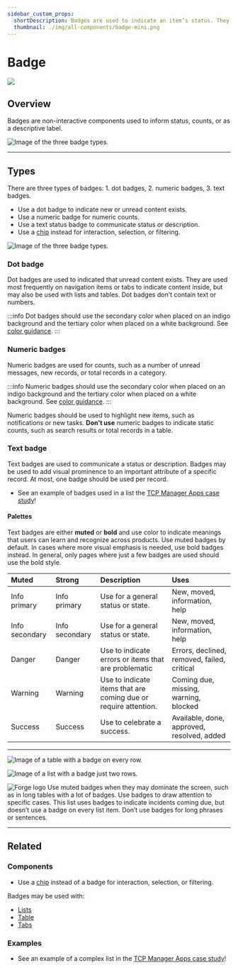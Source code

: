 ```yaml
---
sidebar_custom_props:
  shortDescription: Badges are used to indicate an item’s status. They may display a count, descriptive label, or status.
  thumbnail: ./img/all-components/badge-mini.png
---
```


# Badge

<ComponentVisual storybookUrl="https://forge.tylerdev.io/main/?path=/story/components-badge--default">

![](./images/badge.png)

</ComponentVisual>

## Overview

Badges are non-interactive components used to inform status, counts, or as a descriptive label.

<ImageBlock padded={false} caption="1. Use an amber background for dot or numeric badges against an indigo background. 
2. Use the tertiary color for badges against a white background. ">

![Image of the three badge types.](./images/badge-types-1.png)

</ImageBlock>

---

## Types 

There are three types of badges: 1. dot badges, 2. numeric badges, 3. text badges. 

- Use a dot badge to indicate new or unread content exists.
- Use a numeric badge for numeric counts.
- Use a text status badge to communicate status or description.
- Use a [chip](/components/utilities/chips) instead for interaction, selection, or filtering. 

<ImageBlock padded={false} caption="1. Use a dot badge to indicate new content exists, such as an “unread messages” indicator in a bottom app bar. 2. Use a numeric badge for specific counts, such as the number of new notifications. 3. Use text status badges to communicate statuses, such as “New” or “Overdue.”">

![Image of the three badge types.](./images/badge-types.png)

</ImageBlock>

### Dot badge

Dot badges are used to indicated that unread content exists. They are used most frequently on navigation items or tabs to indicate content inside, but may also be used with lists and tables. Dot badges don't contain text or numbers.

:::info
Dot badges should use the secondary color when placed on an indigo background and the tertiary color when placed on a white background. See [color guidance](/styles/color).
:::

### Numeric badges 

Numeric badges are used for counts, such as a number of unread messages, new records, or total records in a category. 

:::info
Numeric badges should use the secondary color when placed on an indigo background and the tertiary color when placed on a white background. See [color guidance](/styles/color).
:::

Numeric badges should be used to highlight new items, such as notifications or new tasks. **Don't use** numeric badges to indicate static counts, such as search results or total records in a table. 

### Text badge 

Text badges are used to communicate a status or description. Badges may be used to add visual prominence to an important attribute of a specific record. At most, one badge should be used per record.

- See an example of badges used in a list the [TCP Manager Apps case study](/get-started/other/case-studies/manager-apps)!

#### Palettes

Text badges are either **muted** or **bold** and use color to indicate meanings that users can learn and recognize across products. Use muted badges by default. In cases where more visual emphasis is needed, use bold badges instead. In general, only pages where just a few badges are used should use the bold style.

| Muted             | Strong             | Description       | Uses             
| :-----------------| :----------------- | :---------------- | :----------------
| <tcw-badge theme="info-primary">Info primary</tcw-badge> | <tcw-badge strong theme="info-primary">Info primary</tcw-badge> | Use for a general status or state. | New, moved, information, help
| <tcw-badge theme="info-secondary">Info secondary</tcw-badge> | <tcw-badge strong theme="info-secondary">Info secondary</tcw-badge> | Use for a general status or state. | New, moved, information, help
| <tcw-badge theme="danger">Danger</tcw-badge> | <tcw-badge strong theme="danger">Danger</tcw-badge> | Use to indicate errors or items that are problematic | Errors, declined, removed, failed, critical 
| <tcw-badge theme="warning">Warning</tcw-badge> | <tcw-badge strong theme="warning">Warning</tcw-badge> | Use to indicate items that are coming due or require attention. | Coming due, missing, warning, blocked
| <tcw-badge theme="success">Success</tcw-badge> | <tcw-badge strong theme="success">Success</tcw-badge> | Use to celebrate a success. | Available, done, approved, resolved, added

---

<DoDontGrid>
  <DoDontRow>
  <DoDontImage>

![Image of a table with a badge on every row.](./images/badge-do-1.png)

  </DoDontImage>
  <DoDontImage>

![Image of a list with a badge just two rows.](./images/badge-do-2.png)

  </DoDontImage>
  <DoDontImage>

![Forge logo](./images/badge-dont.png)
  </DoDontImage>
  </DoDontRow>
  <DoDontRow>
    <DoDont type="do">Use muted badges when they may dominate the screen, such as in long tables with a lot of badges.</DoDont>
    <DoDont type="do">Use badges to draw attention to specific cases. This list uses badges to indicate incidents coming due, but doesn’t use a badge on every list item. </DoDont>
    <DoDont type="dont">Don’t use badges for long phrases or sentences.</DoDont>
  </DoDontRow>
</DoDontGrid>

--- 

## Related

### Components

- Use a [chip](/components/utilities/chips) instead of a badge for interaction, selection, or filtering. 

Badges may be used with:

- [Lists](/components/lists/list)
- [Table](/components/table-data/table)
- [Tabs](/components/navigation/tabs)

### Examples 

- See an example of a complex list in the [TCP Manager Apps case study](/get-started/other/case-studies/manager-apps)!

